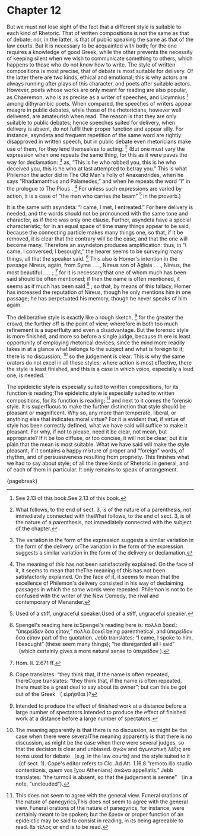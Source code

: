 # Chapter 12

But we must not lose sight of the fact that a different style is suitable to each kind of Rhetoric. That of written compositions is not the same as
that of debate; nor, in the latter, is that of public speaking the same as that of the law courts. But it is necessary to be acquainted with both;
for the one requires a knowledge of good Greek, while the other prevents the necessity of keeping silent when we wish to communicate something to
others, which happens to those who do not know how to write. The style of written compositions is most precise, that of debate is most suitable for
delivery. Of the latter there are two kinds, ethical and emotional; this is why actors are always running after plays of this character, and poets
after suitable actors. However, poets whose works are only meant for reading are also popular, as Chaeremon, who is as precise as a writer of
speeches, and Licymnius [^^11_1] among dithyrambic poets. When compared, the speeches of writers appear meagre in public debates, while those of the
rhetoricians, however well delivered, are amateurish when read. The reason is that they are only suitable to public debates; hence speeches suited
for delivery, when delivery is absent, do not fulfil their proper function and appear silly. For instance, asyndeta and frequent repetition of the
same word are rightly disapproved in written speech, but in public debate even rhetoricians make use of them, for they lend themselves to
acting. [^^11_2] (But one must vary the expression when one repeats the same thing, for this as it were paves the way for declamation: [^^11_3] as,
“This is he who robbed you, this is he who deceived you, this is he who at last attempted to betray you.” This is what Philemon the actor did in The
Old Man's Folly of Anaxandrides, when he says “Rhadamanthus and Palamedes,” and when he repeats the word “I” in the prologue to The Pious . [^^11_4]
For unless such expressions are varied by action, it is a case of “the man who carries the beam” [^^11_5] in the proverb.)

It is the same with asyndeta: “I came, I met, I entreated.” For here delivery is needed, and the words should not be pronounced with the same tone
and character, as if there was only one clause. Further, asyndeta have a special characteristic; for in an equal space of time many things appear to
be said, because the connecting particle makes many things one, so that, if it be removed, it is clear that the contrary will be the case, and that
the one will become many. Therefore an asyndeton produces amplification: thus, in “I came, I conversed, I besought,” the hearer seems to be
surveying many things, all that the speaker said. [^^11_6] This also is Homer's intention in the passage Nireus, again, from Syme . . ., Nireus son
of Aglaia . . ., Nireus, the most beautiful . . . ; [^^11_7] for it is necessary that one of whom much has been said should be often mentioned; if
then the name is often mentioned, it seems as if much has been said [^^11_8] ; so that, by means of this fallacy, Homer has increased the reputation
of Nireus, though he only mentions him in one passage; he has perpetuated his memory, though he never speaks of him again.

The deliberative style is exactly like a rough sketch, [^^11_9] for the greater the crowd, the further off is the point of view; wherefore in both
too much refinement is a superfluity and even a disadvantage. But the forensic style is more finished, and more so before a single judge, because th
ere is least opportunity of employing rhetorical devices, since the mind more readily takes in at a glance what belongs to the subject and what is
foreign to it; there is no discussion, [^^11_10] so the judgement is clear. This is why the same orators do not excel in all these styles; where
action is most effective, there the style is least finished, and this is a case in which voice, especially a loud one, is needed.

The epideictic style is especially suited to written compositions, for its
function is reading;The epideictic style is especially suited to written compositions, for its function is reading; [^^11_11] and next to it comes
the forensic style. It is superfluous to make the further distinction that style should be pleasant or magnificent. Why so, any more than temperate,
liberal, or anything else that indicates moral virtue? For it is evident that, if virtue of style has been correctly defined, what we have said will
suffice to make it pleasant. For why, if not to please, need it be clear, not mean, but appropriate? If it be too diffuse, or too concise, it will
not be clear; but it is plain that the mean is most suitable. What we have said will make the style pleasant, if it contains a happy mixture of
proper and “foreign” words, of rhythm, and of persuasiveness resulting from propriety. This finishes what we had to say about style; of all the
three kinds of Rhetoric in general, and of each of them in particular. It only remains to speak of arrangement.

{pagebreak}

[^^11_1]: See 2.13 of this book.See 2.13 of this book.

[^^11_2]: What follows, to the end of sect. 3, is of the nature of a parenthesis, not immediately connected with theWhat follows, to the end of
sect. 3, is of the nature of a parenthesis, not immediately connected with the subject of the chapter.

[^^11_3]: The variation in the form of the expression suggests a similar variation in the form of the delivery orThe variation in the form of the
expression suggests a similar variation in the form of the delivery or declamation.

[^^11_4]: The meaning of this has not been satisfactorily explained. On the face of it, it seems to mean that theThe meaning of this has not been
satisfactorily explained. On the face of it, it seems to mean that the excellence of Philemon's delivery consisted in his way of declaiming passages
in which the same words were repeated. Philemon is not to be confused with the writer of the New Comedy, the rival and contemporary of Menander.

[^^11_5]: Used of a stiff, ungraceful speaker.Used of a stiff, ungraceful speaker.

[^^11_6]: Spengel's reading here is:Spengel's reading here is: πολλὰ δοκεῖ: “ὑπερεῖδεν ὅσα εἶπον,” πολλὰ δοκεῖ being parenthetical, and ὑπερεῖδον
ὅσα εἶπον part of the quotation. Jebb translates: “I came, I spoke to him, I besought” (these seem many things); “he disregarded all I said” （which
certainly gives a more natural sense to ὑπερεῖδον ).

[^^11_7]: Hom. Il. 2.671 ff.

[^^11_8]: Cope translates: “they think that, if the name is often repeated, thereCope translates: “they think that, if the name is often repeated,
there must be a great deal to say about its owner”; but can this be got out of the Greek （ εἰρῆσθαι )?

[^^11_9]: Intended to produce the effect of finished work at a distance before a large number of spectators.Intended to produce the effect of
finished work at a distance before a large number of spectators.

[^^11_10]: The meaning apparently is that there is no discussion, as might be the case when there were severalThe meaning apparently is that there
is no discussion, as might be the case when there were several judges, so that the decision is clear and unbiased. ἀγών and ἀγωνιστικὴ λέξις are
terms used for debate （e.g. in the law courts) and the style suited to it （cf sect. 1). Cope's editor refers to Cic. Ad Att. 1.16.8 “remoto illo
studio contentionis, quem vos [you Athenians] ἀγῶνα appellatis.” Jebb translates: “the turmoil is absent, so that the judgement is serene” （in a
note, “unclouded”).

[^^11_11]: This does not seem to agree with the general view. Funeral orations of the nature of panegyrics,This does not seem to agree with the
general view. Funeral orations of the nature of panegyrics, for instance, were certainly meant to be spoken; but the ἔργον or proper function of an
epideictic may be said to consist in reading, in its being agreeable to read. Its τέλος or end is to be read. 

